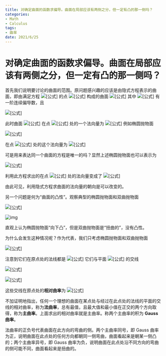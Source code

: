 ```yaml
---
title: 对确定曲面的函数求偏导。曲面在局部应该有两侧之分，但一定有凸的那一侧吗？
categories:
- Math
- Calculus
tags:
- 曲率
date: 2021/6/25
---
```




# 对确定曲面的函数求偏导。曲面在局部应该有两侧之分，但一定有凸的那一侧吗？

首先我们说明要讨论的曲面的范围。原问题感兴趣的应该是由隐式方程表示的曲面，即由满足方程 ![[公式]](https://www.zhihu.com/equation?tex=f%5Cleft%28x%2Cy%2Cz%5Cright%29%3D0) 的点 ![[公式]](https://www.zhihu.com/equation?tex=%5Cleft%28x%2Cy%2Cz%5Cright%29) 构成的曲面 ![[公式]](https://www.zhihu.com/equation?tex=D%2C) 其中 ![[公式]](https://www.zhihu.com/equation?tex=f) 有一阶连续偏导数，且

![[公式]](https://www.zhihu.com/equation?tex=%5Cmathrm%7Bgrad%7D%5C%2Cf%5Cleft%28x%2Cy%2Cz%5Cright%29%5Cne+0%5Cquad%5Cleft%28%5Cforall%5Cleft%28x%2Cy%2Cz%5Cright%29%5Cin+D%5Cright%29.)

此时曲面 ![[公式]](https://www.zhihu.com/equation?tex=D) 在点 ![[公式]](https://www.zhihu.com/equation?tex=%5Cleft%28x%2Cy%2Cz%5Cright%29) 处的一个法向量为 ![[公式]](https://www.zhihu.com/equation?tex=%5Cmathrm%7Bgrad%7D%5C%2Cf%5Cleft%28x%2Cy%2Cz%5Cright%29.) 例如椭圆抛物面

![[公式]](https://www.zhihu.com/equation?tex=%5Cfrac%7Bx%5E2%7D%7Ba%5E2%7D%2B%5Cfrac%7By%5E2%7D%7Bb%5E2%7D-2z%3D0%2C)

在点 ![[公式]](https://www.zhihu.com/equation?tex=%5Cleft%280%2C0%2C0%5Cright%29) 处的这个法向量为 ![[公式]](https://www.zhihu.com/equation?tex=%5Cleft%280%2C0%2C-2%5Cright%29.)

可是用来表达同一个曲面的方程是唯一的吗？显然上述椭圆抛物面也可以表示为

![[公式]](https://www.zhihu.com/equation?tex=-%5Cfrac%7Bx%5E2%7D%7Ba%5E2%7D-%5Cfrac%7By%5E2%7D%7Bb%5E2%7D%2B2z%3D0%2C)

利用此方程求出的在点 ![[公式]](https://www.zhihu.com/equation?tex=%5Cleft%280%2C0%2C0%5Cright%29) 处的法向量变成了 ![[公式]](https://www.zhihu.com/equation?tex=%5Cleft%280%2C0%2C2%5Cright%29.)

由此可见，利用隐式方程求曲面的法向量的朝向是可以改变的。

另一个问题是何为“曲面的凸性”。观察典型的椭圆抛物面和双曲抛物面

![[公式]](https://www.zhihu.com/equation?tex=x%5E2%2By%5E2-2z%3D0%2C%5Cquad+x%5E2-y%5E2-2z%3D0%2C)

![img](https://pic1.zhimg.com/v2-0766e7dde6dbf541fec84bc202d8ed12_r.jpg?source=1940ef5c)

直观上认为椭圆抛物面“向下凸”，但是双曲抛物面是“扭曲的”，没有凸性。

为什么会发生这种情况呢？作为代表，我们只考虑椭圆抛物面和双曲抛物面

![[公式]](https://www.zhihu.com/equation?tex=%5Cfrac%7Bx%5E2%7D%7Ba%5E2%7D%2B%5Cfrac%7By%5E2%7D%7Bb%5E2%7D-2z%3D0%2C%5Cquad%5Cfrac%7Bx%5E2%7D%7Ba%5E2%7D-%5Cfrac%7By%5E2%7D%7Bb%5E2%7D-2z%3D0.)

注意到它们在原点处的法线都是 ![[公式]](https://www.zhihu.com/equation?tex=x%3Dy%3D0%2C) 它们与平面 ![[公式]](https://www.zhihu.com/equation?tex=x%3D0%2Cy%3D0) 的交线

![[公式]](https://www.zhihu.com/equation?tex=%5Cbegin%7Bcases%7Dy%5E2%2Fb%5E2-2z%3D0%2C%5C%5Cx%3D0%2C%5Cend%7Bcases%7D%5Cquad%5Cbegin%7Bcases%7Dx%5E2%2Fa%5E2-2z%3D0%2C%5C%5Cy%3D0%2C%5Cend%7Bcases%7D)

![[公式]](https://www.zhihu.com/equation?tex=%5Cbegin%7Bcases%7Dy%5E2%2Fb%5E2%2B2z%3D0%2C%5C%5Cx%3D0%2C%5Cend%7Bcases%7D%5Cquad%5Cbegin%7Bcases%7Dx%5E2%2Fa%5E2-2z%3D0%2C%5C%5Cy%3D0.%5Cend%7Bcases%7D)

这些交线在原点处的**相对曲率**为 ![[公式]](https://www.zhihu.com/equation?tex=1%2Fb%5E2%2C1%2Fa%5E2%2C-1%2Fb%5E2%2C1%2Fa%5E2.)

不加证明地指出，任何一个理想的曲面在某点处与经过在此点处的法线的平面的交线的相对曲率，称为**法曲率**，总有最值，且最大值和最小值在正交的两个方向取得，称为**主曲率**。上面求出的相对曲率就是主曲率。称两个主曲率的积为 **Gauss 曲率**。

法曲率的正负号代表曲面在此方向的弯曲的侧。两个主曲率同号，即 Gauss 曲率为正，说明曲面在此点处的任何方向都朝同一侧弯曲，曲面看起来是朝某一侧凸的；两个主曲率异号，即 Gauss 曲率为负，说明曲面在此点处沿不同方向的弯曲的侧可能不同，曲面看起来是扭曲的。
